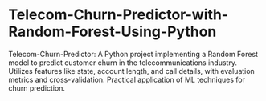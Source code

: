 # Telecom-Churn-Predictor-with-Random-Forest-Using-Python
Telecom-Churn-Predictor: A Python project implementing a Random Forest model to predict customer churn in the telecommunications industry. Utilizes features like state, account length, and call details, with evaluation metrics and cross-validation. Practical application of ML techniques for churn prediction.

